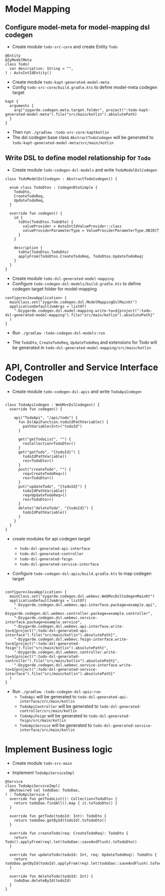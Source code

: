 
# Model Mapping

## Configure model-meta for model-mapping dsl codegen

* Create module `todo-src-core` and create Entity `Todo` 

```
@Entity
@ZyModelMeta
class Todo(
  var description: String = "",
) : AutoIntIdEntity()
```

* Create module `todo-kapt-generated-model-meta` 
* Config `todo-src-core/build.gradle.kts` to define model-meta codegen target
```
kapt {
  arguments {
    arg("zygarde.codegen.meta.target.folder", project(":todo-kapt-generated-model-meta").file("src/main/kotlin").absolutePath)
  }
}
```

* Then run `./gradlew :todo-src-core:kaptkotlin`
* The dsl codegen base class `AbstractTodoCodegen` will be generated to `todo-kapt-generated-model-meta/src/main/kotlin`

## Write DSL to define model relationship for `Todo`

* Create module `todo-codegen-dsl-models` and write `TodoModelDslCodegen`

```
class TodoModelDslCodegen : AbstractTodoCodegen() {

  enum class TodoDtos : CodegenDtoSimple {
    TodoDto,
    CreateTodoReq,
    UpdateTodoReq,
  }

  override fun codegen() {
    id {
      toDto(TodoDtos.TodoDto) {
        valueProvider = AutoIntIdValueProvider::class
        valueProviderParameterType = ValueProviderParameterType.OBJECT
      }
    }

    description {
      toDto(TodoDtos.TodoDto)
      applyFrom(TodoDtos.CreateTodoReq, TodoDtos.UpdateTodoReq)
    }
  }
}

```

* Create module `todo-dsl-generated-model-mapping`
* Configure `todo-codegen-dsl-models/build.gradle.kts` to define codegen target folder for model-mapping

```
configure<JavaApplication> {
  mainClass.set("zygarde.codegen.dsl.ModelMappingDslMainkt")
  applicationDefaultJvmArgs = listOf(
    "-Dzygarde.codegen.dsl.model-mapping.write-to=${project(":todo-dsl-generated-model-mapping").file("src/main/kotlin").absolutePath}"
  )
}
```

* Run `./gradlew :todo-codegen-dsl-models:run`

* The `TodoDto`, `CreateTodoReq`, `UpdateTodoReq` and extensions for Todo will be generated in `todo-dsl-generated-model-mapping/src/main/kotlin`


# API, Controller and Service Interface Codegen

* Create module `todo-codegen-dsl-apis` and write `TodoApiCodegen`

```

class TodoApiCodegen : WebMvcDslCodegen() {
  override fun codegen() {

    api("TodoApi", "/api/todo") {
      fun DslApiFunction.todoIdPathVariable() {
        pathVariable<Int>("todoId")
      }

      get("getTodoList", "") {
        resCollection<TodoDto>()
      }
      get("getTodo", "{todoId}") {
        todoIdPathVariable()
        res<TodoDto>()
      }
      post("createTodo", "") {
        req<CreateTodoReq>()
        res<TodoDto>()
      }
      put("updateTodo", "{todoId}") {
        todoIdPathVariable()
        req<UpdateTodoReq>()
        res<TodoDto>()
      }
      delete("deleteTodo", "{todoId}") {
        todoIdPathVariable()
      }
    }
  }
}

```
* create modules for api codegen target
    * `todo-dsl-generated-api-interface`
    * `todo-dsl-generated-controller`
    * `todo-dsl-generated-feign`
    * `todo-dsl-generated-service-interface`
    
* Configure `todo-codegen-dsl-apis/build.gradle.kts` to map codegen target

```

configure<JavaApplication> {
  mainClass.set("zygarde.codegen.dsl.webmvc.WebMvcDslCodegenMainKt")
  applicationDefaultJvmArgs = listOf(
    "-Dzygarde.codegen.dsl.webmvc.api-interface.package=example.api",
    "-Dzygarde.codegen.dsl.webmvc.controller.package=example.controller",
    "-Dzygarde.codegen.dsl.webmvc.service-interface.package=example.service",
    "-Dzygarde.codegen.dsl.webmvc.api-interface.write-to=${project(":todo-dsl-generated-api-interface").file("src/main/kotlin").absolutePath}",
    "-Dzygarde.codegen.dsl.webmvc.feign-interface.write-to=${project(":todo-dsl-generated-feign").file("src/main/kotlin").absolutePath}",
    "-Dzygarde.codegen.dsl.webmvc.controller.write-to=${project(":todo-dsl-generated-controller").file("src/main/kotlin").absolutePath}",
    "-Dzygarde.codegen.dsl.webmvc.service-interface.write-to=${project(":todo-dsl-generated-service-interface").file("src/main/kotlin").absolutePath}"
  )
}

```

* Run `./gradlew :todo-codegen-dsl-apis:run` 
  * `TodoApi` will be generated to `todo-dsl-generated-api-interface/src/main/kotlin`
  * `TodoApiController` will be generated to `todo-dsl-generated-controller/src/main/kotlin`
  * `TodoApiFeign` will be generated to `todo-dsl-generated-feign/src/main/kotlin`
  * `TodoApiService` will be generated to `todo-dsl-generated-service-interface/src/main/kotlin`
  
  
# Implement Business logic

* Create module `todo-src-main`

* Implement `TodoApiServiceImpl`

```
@Service
class TodoApiServiceImpl(
  @Autowired val todoDao: TodoDao,
) : TodoApiService {
  override fun getTodoList(): Collection<TodoDto> {
    return todoDao.findAll().map { it.toTodoDto() }
  }

  override fun getTodo(todoId: Int): TodoDto {
    return todoDao.getById(todoId).toTodoDto()
  }

  override fun createTodo(req: CreateTodoReq): TodoDto {
    return Todo().applyFrom(req).let(todoDao::saveAndFlush).toTodoDto()
  }

  override fun updateTodo(todoId: Int, req: UpdateTodoReq): TodoDto {
    return todoDao.getById(todoId).applyFrom(req).let(todoDao::saveAndFlush).toTodoDto()
  }

  override fun deleteTodo(todoId: Int) {
    todoDao.deleteById(todoId)
  }
}
```
